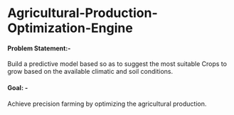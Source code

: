 # Agricultural-Production-Optimization-Engine
#### Problem Statement:- 
Build a predictive model based so as to suggest the most suitable 
Crops to grow based on the available climatic and soil conditions.

#### Goal: -
Achieve precision farming by optimizing the agricultural production.



